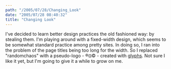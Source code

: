 ```yaml
---
path: "/2005/07/28/Changing_Look" 
date: "2005/07/28 08:40:32" 
title: "Changing Look" 
---
```

<p>I've decided to learn better design practices the old fashioned way: by stealing them. I'm playing around with a fixed-width design, which seems to be somewhat standard practice among pretty sites. In doing so, I ran into the problem of the page titles being too long for the width. So I replaced "randomchaos" with a pseudo-logo - &#174;&#x00A4;&#169; - created with <a href="http://www.mezzoblue.com/archives/2005/07/25/glyphs/index.php">glyphs</a>. Not sure I like it yet, but I'm going to give it a while to grow on me.</p>